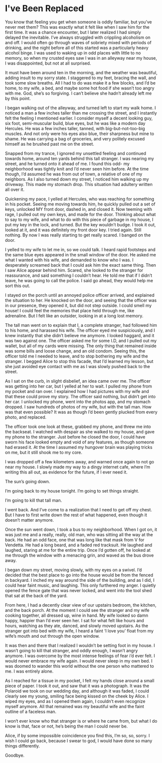 # I've Been Replaced
You know that feeling you get when someone is oddly familiar, but you’ve never met them? This was exactly what it felt like when I saw him for the first time. It was a chance encounter, but I later realized I had simply delayed the inevitable. I’ve always struggled with crippling alcoholism on and off. I would often go through waves of sobriety mixed with periods of drinking, and the night before all of this started was a particularly heavy alcohol binge. I was used to waking up in odd places with little to no memory, so when my crusted eyes saw I was in an alleyway near my house, I was disappointed, but not at all surprised. 

It must have been around ten in the morning, and the weather was beautiful, adding insult to my sorry state. I staggered to my feet, bracing the wall, and took some slow breaths. All I had to do was make it a few blocks, and I’d be home, to my wife, a bed, and maybe some hot food if she wasn’t too angry with me. God, she’s so forgiving. I can’t believe she hadn’t already left me by this point. 

I began walking out of the alleyway, and turned left to start my walk home. I noticed a man a few inches taller than me crossing the street, and I instantly felt the feeling I mentioned earlier. I consider myself a decent looking guy, six foot, semi-muscular build, blue eyes, but he was like a modern day Hercules. He was a few inches taller, tanned, with big-but-not-too-big muscles. And not only were his eyes also blue, their sharpness but mine to shame. He was carrying a bag of groceries, and very politely excused himself as he brushed past me on the street. 

Snapped from my trance, I ignored my unsettled feeling and continued towards home, around ten yards behind this tall stranger. I was nearing my street, and he turned onto it ahead of me. I found this odd- my neighborhood was tightly knit and I’d never seen him before. At the time though, I’d assumed he was from out of town, a relative of one of my neighbors. As I also turned down my street, I noticed him walking up my driveway. This made my stomach drop. This situation had adultery written all over it.

Quickening my pace, I yelled at Hercules, who was reaching for something in his pocket. Seeing me moving towards him, he quickly pulled out a set of keys, unlocked MY front door, dashed in, and closed it. Now teeming with rage, I pulled out my own keys, and made for the door. Thinking about what to say to my wife, and what to do with this piece of garbage in my house, I put my key in the lock, and turned. But the key wouldn’t budge. I took it out, looked at it, and it was definitely my front door key. I tried again. Still nothing. By now I was really starting to get really scared. I banged on the door. 

I yelled to my wife to let me in, so we could talk. I heard rapid footsteps and the same blue eyes appeared in the small window of the door. He asked me what I wanted with his wife, and demanded to know who I was. I desperately screamed back that I could ask him the exact same thing. Then I saw Alice appear behind him. Scared, she looked to the stranger for reassurance, and said something I couldn’t hear. He told me that if I didn’t leave, he was going to call the police. I said go ahead, they would help me sort this out. 

I stayed on the porch until an annoyed police officer arrived, and explained the situation to her. He knocked on the door, and seeing that the officer was in our presence, they opened it, but did not step outside. I could smell my house! I could feel the memories that place held through me, like adrenaline. But I felt like an outsider, looking in at a long lost memory. 

The tall man went on to explain that I, a complete stranger, had followed him to his home, and harassed his wife. The officer eyed me suspiciously, and I knew instantly that she didn’t believe me anymore. I looked haggard, and it was two against one. The officer asked me for some I.D, and I pulled out my wallet, but all of my cards were missing. The only thing that remained inside was some bills and loose change, and an old condom. Seeing this, the officer told me I needed to leave, and to stop bothering my wife and the stranger. I begged Alice to stop this facade, that I’d learned my lesson, but she just avoided eye contact with me as I was slowly pushed back to the street. 

As I sat on the curb, in slight disbelief, an idea came over me. The officer was getting into her car, but I yelled at her to wait. I pulled my phone from my pocket and ran over. I explained how I had pictures with my wife and that these could prove my story. The officer said nothing, but didn’t get into her car. I unlocked my phone, went into the photos app, and my stomach dropped. I saw hundreds of photos of my wife, but with the tall man. How was that even possible? It was as though I’d been gently plucked from every photo, and replaced. 

The officer took one look at these, grabbed my phone, and threw me into the backseat. I watched with despair as she walked to my house, and gave my phone to the stranger. Just before he closed the door, I could have sworn his face looked empty and void of any features, as though someone had erased it. At the time I assumed my hungover brain was playing tricks on me, but it still shook me to my core.

I was dropped off a few kilometers away, and warned once again to not go near my house. I slowly made my way to a dingy internet cafe, where I’m writing this all out, as evidence for the future, if I ever need it. 

The sun’s going down.  

I’m going back to my house tonight. I’m going to set things straight. 

I’m going to kill that tall man.

I went back. And I’ve come to a realization that I need to get off my chest. But I have to first write down the rest of what happened, even though it doesn’t matter anymore. 

Once the sun went down, I took a bus to my neighborhood. When I got on, it was just me and a really, really, old man, who was sitting all the way at the back. He had an odd face, one that was long like that mask from V for Vendetta. He had a long beard, and a faded red tracksuit. He laughed and laughed, staring at me for the entire trip. Once I’d gotten off, he looked at me through the window with a menacing grin, and waved as the bus drove away. 

I began down my street, moving slowly, with my eyes on a swivel. I’d decided that the best place to go into the house would be from the fenced in backyard. I inched my way around the side of the building, and as I did, I could hear faint music, and laughing. This only furthered my anger. I quietly opened the fence gate that was never locked, and went into the tool shed that sat at the back of the yard. 

From here, I had a decently clear view of our upstairs bedroom, the kitchen, and the back porch. At the moment I could see the stranger and my wife cooking together, all dressed up, wine in hand. My wife looked so damn happy, happier than I’d ever seen her. I sat for what felt like hours and hours, watching as they ate, danced, and slowly moved upstairs. As the stranger got into bed with my wife, I heard a faint ‘I love you’ float from my wife’s mouth and out through the open window. 

It was then and there that I realized I wouldn’t be setting foot in my house. I wasn’t going to kill that stranger, and oddly enough, I wasn’t angry anymore. I was overcome by the most intense feelings of fear i‘d ever felt. I would never embrace my wife again. I would never sleep in my own bed. I was doomed to wander this world without the one person who mattered to me. I was entirely alone.

As I reached for a tissue in my pocket, I felt my hands close around a small piece of paper. I took it out, and saw that it was a photograph. It was the Polaroid we took on our wedding day, and although it was faded, I could clearly see my young, smiling face being kissed on the cheek by Alice. I wiped my eyes, and as I opened them again, I couldn’t even recognize myself anymore. All that remained was my beautiful wife and the faint outline of a faceless man.

I won‘t ever know who that stranger is or where he came from, but what I do know is that, face or not, he’s being the man I could never be. 

Alice, if by some impossible coincidence you find this, I’m so, so, sorry. I wish I could go back, because I swear to god, I would have done so many things differently. 

Goodbye. 